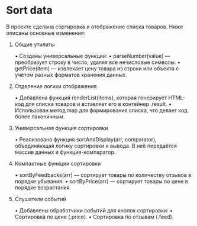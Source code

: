 # Sort data
В проекте сделана сортировка и отображение списка товаров. Ниже описаны основные изменения:

1. Общие утилиты

	•	Созданы универсальные функции:
	•	parseNumber(value) — преобразует строку в число, удаляя все нечисловые символы.
	•	getPrice(item) — извлекает цену товара из строки или объекта с учётом разных форматов хранения данных.

2. Отделение логики отображения

	•	Добавлена функция renderList(items), которая генерирует HTML-код для списка товаров и вставляет его в контейнер .result.
	•	Использован метод map для формирования списка, что делает код более лаконичным.

3. Универсальная функция сортировки

	•	Реализована функция sortAndDisplay(arr, comparator), объединяющая логику сортировки и вывода. В неё передаётся массив данных и функция-компаратор.

4. Компактные функции сортировки

	•	sortByFeedbacks(arr) — сортирует товары по количеству отзывов в порядке убывания.
	•	sortByPrice(arr) — сортирует товары по цене в порядке возрастания.

5. Слушатели событий

	•	Добавлены обработчики событий для кнопок сортировки:
	•	Сортировка по цене (.price).
	•	Сортировка по отзывам (.feed).
